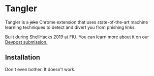 # Tangler
Tangler is a ~~joke~~ Chrome extension that uses state-of-the-art machine learning techniques to detect and divert you from phishing links.

Built during ShellHacks 2019 at FIU. You can learn more about it on our [Devpost submission.](https://devpost.com/software/tangler-53n1r4)

## Installation
Don't even bother. It doesn't work. 
